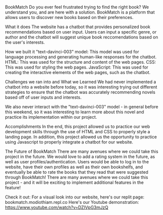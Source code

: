 BookMatch
Do you ever feel frustrated trying to find the right book? We understand you, and are here with a solution. BookMatch is a platform that allows users to discover new books based on their preferences.

What it does
The website has a chatbot that provides personalized book recommendations based on user input. Users can input a specific genre, or author and the chatbot will suggest unique book reccomendations based on the user's interests.

How we built it
"text-davinci-003" model: This model was used for language processing and generating human-like responses for the chatbot. HTML: This was used for the structure and content of the web pages. CSS: This was used for styling the web pages. JavaScript: This was used for creating the interactive elements of the web pages, such as the chatbot.

Challenges we ran into and What we Learned
We had never implemented a chatbot into a website before today, so it was interesting trying out different strategies to ensure that the chatbot was accurately recommending novels based off of user inputs and interests.

We also never interact with the "text-davinci-003" model - in general before this weekend, so it was interesting to learn more about this novel and practice its implementation within our project.

Accomplishments
In the end, this project allowed us to practice our web development skills through the use of HTML and CSS to properly style a landing page. In addition, this project allowed us the opportunity to practice using Javascript to properly integrate a chatbot for our website.

The Future of BookMatch
There are many avenues where we could take this project in the future. We would love to add a rating system in the future, as well as user profiles/authentication. Users would be able to log in to the website, have their own profiles as well as their own bookshelfs, and eventually be able to rate the books that they read that were suggested through BookMatch! There are many avenues where we could take this project - and it will be exciting to implement additional features in the feature!

Check it out: 
For a visual look into our website, here's our replit page: bookmatch.modiothiam.repl.co
Here's our Youtube demonstration: https://www.youtube.com/watch?v=DZIVpG3mJzQ
